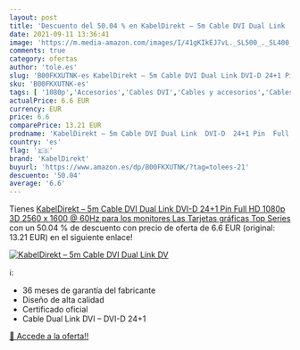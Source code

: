 ```yaml
---
layout: post
title: 'Descuento del 50.04 % en KabelDirekt – 5m Cable DVI Dual Link  DV'
date: 2021-09-11 13:36:41
image: 'https://m.media-amazon.com/images/I/41gKIkEJ7vL._SL500_._SL400_.jpg'
comments: true
category: ofertas
author: 'tole.es'
slug: 'B00FKXUTNK-es KabelDirekt – 5m Cable DVI Dual Link DVI-D 24+1 Pin Full...'
sku: 'B00FKXUTNK-es'
tags: [ '1080p','Accesorios','Cables DVI','Cables y accesorios','Cables y conectores','Informática','full','hd','kabeldirekt', ]
actualPrice: 6.6 EUR
currency: EUR
price: 6.6
comparePrice: 13.21 EUR
prodname: 'KabelDirekt – 5m Cable DVI Dual Link  DVI-D  24+1 Pin  Full HD 1080p  3D  2560 x 1600 @ 60Hz  para los monitores  Las Tarjetas gráficas   Top Series'
country: 'es'
flag: '🇪🇸'
brand: 'KabelDirekt'
buyurl: 'https://www.amazon.es/dp/B00FKXUTNK/?tag=tolees-21'
descuento: '50.04'
average: '6.6'
---
```


Tienes [KabelDirekt – 5m Cable DVI Dual Link  DVI-D  24+1 Pin  Full HD 1080p  3D  2560 x 1600 @ 60Hz  para los monitores  Las Tarjetas gráficas   Top Series](https://www.amazon.es/dp/B00FKXUTNK/?tag=tolees-21) con un 50.04 % de descuento con precio de oferta de 6.6 EUR (original: 13.21 EUR) en el siguiente enlace!

[![KabelDirekt – 5m Cable DVI Dual Link  DV](https://m.media-amazon.com/images/I/41gKIkEJ7vL._SL500_._SL400_.jpg)](https://www.amazon.es/dp/B00FKXUTNK/?tag=tolees-21)

ℹ️:

- 36 meses de garantía del fabricante
- Diseño de alta calidad
- Certificado oficial
- Cable Dual Link DVI – DVI-D 24+1

[🛒 Accede a la oferta!!](https://www.amazon.es/dp/B00FKXUTNK/?tag=tolees-21)
